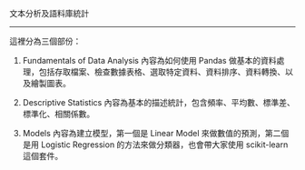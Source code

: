 文本分析及語料庫統計

---

這裡分為三個部份：

1. Fundamentals of Data Analysis 
  內容為如何使用 Pandas 做基本的資料處理，包括存取檔案、檢查數據表格、選取特定資料、資料排序、資料轉換、以及繪製圖表。

2. Descriptive Statistics
  內容為基本的描述統計，包含頻率、平均數、標準差、標準化、相關係數。

3. Models
  內容為建立模型，第一個是 Linear Model 來做數值的預測，第二個是用 Logistic Regression 的方法來做分類器，也會帶大家使用 scikit-learn 這個套件。
